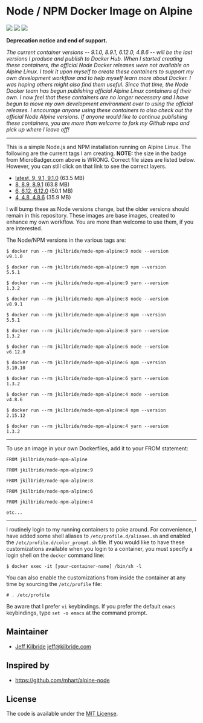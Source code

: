 # Node / NPM Docker Image on Alpine

[![](https://images.microbadger.com/badges/image/jkilbride/node-npm-alpine.svg)](http://microbadger.com/images/jkilbride/node-npm-alpine "Get your own image badge on microbadger.com") [![](https://images.microbadger.com/badges/version/jkilbride/node-npm-alpine.svg)](http://microbadger.com/images/jkilbride/node-npm-alpine "Get your own version badge on microbadger.com") [![](https://images.microbadger.com/badges/license/jkilbride/node-npm-alpine.svg)](http://microbadger.com/images/jkilbride/node-npm-alpine "Get your own license badge on microbadger.com")

**Deprecation notice and end of support.**

_The current container versions -- 9.1.0, 8.9.1, 6.12.0, 4.8.6 -- will be the last versions I produce and publish to Docker Hub. When I started creating these containers, the official Node Docker releases were not available on Alpine Linux. I took it upon myself to create these containers to support my own development workflow and to help myself learn more about Docker. I was hoping others might also find them useful. Since that time, the Node Docker team has begun publishing official Alpine Linux containers of their own. I now feel that these containers are no longer necessary and I have begun to move my own development environment over to using the official releases. I encourage anyone using these containers to also check out the official Node Alpine versions. If anyone would like to continue publishing these containers, you are more than welcome to fork my Github repo and pick up where I leave off!_

---

This is a simple Node.js and NPM installation running on Alpine Linux. The following are the current tags I am creating. **NOTE:** the size in the badge from MicroBadger.com above is WRONG. Correct file sizes are listed below. However, you can still click on that link to see the correct layers.

- [latest, 9, 9.1, 9.1.0](https://github.com/jeff-kilbride/node-npm-alpine/blob/8/Dockerfile) (63.5 MB)
- [8, 8.9, 8.9.1](https://github.com/jeff-kilbride/node-npm-alpine/blob/8/Dockerfile) (63.8 MB)
- [6, 6.12, 6.12.0](https://github.com/jeff-kilbride/node-npm-alpine/blob/6/Dockerfile) (50.1 MB)
- [4, 4.8, 4.8.6](https://github.com/jeff-kilbride/node-npm-alpine/blob/4/Dockerfile) (35.9 MB)

I will bump these as Node versions change, but the older versions should remain in this repository. These images are base images, created to enhance my own workflow. You are more than welcome to use them, if you are interested.

The Node/NPM versions in the various tags are:

```
$ docker run --rm jkilbride/node-npm-alpine:9 node --version
v9.1.0

$ docker run --rm jkilbride/node-npm-alpine:9 npm --version
5.5.1

$ docker run --rm jkilbride/node-npm-alpine:9 yarn --version
1.3.2

$ docker run --rm jkilbride/node-npm-alpine:8 node --version
v8.9.1

$ docker run --rm jkilbride/node-npm-alpine:8 npm --version
5.5.1

$ docker run --rm jkilbride/node-npm-alpine:8 yarn --version
1.3.2

$ docker run --rm jkilbride/node-npm-alpine:6 node --version
v6.12.0

$ docker run --rm jkilbride/node-npm-alpine:6 npm --version
3.10.10

$ docker run --rm jkilbride/node-npm-alpine:6 yarn --version
1.3.2

$ docker run --rm jkilbride/node-npm-alpine:4 node --version
v4.8.6

$ docker run --rm jkilbride/node-npm-alpine:4 npm --version
2.15.12

$ docker run --rm jkilbride/node-npm-alpine:4 yarn --version
1.3.2
```
---

To use an image in your own Dockerfiles, add it to your FROM statement:

```
FROM jkilbride/node-npm-alpine

FROM jkilbride/node-npm-alpine:9

FROM jkilbride/node-npm-alpine:8

FROM jkilbride/node-npm-alpine:6

FROM jkilbride/node-npm-alpine:4

etc...
```

---

I routinely login to my running containers to poke around. For convenience, I have added some shell aliases to `/etc/profile.d/aliases.sh` and enabled the `/etc/profile.d/color_prompt.sh` file. If you would like to have these customizations available when you login to a container, you must specify a login shell on the `docker` command line:

```
$ docker exec -it [your-container-name] /bin/sh -l
```

You can also enable the customizations from inside the container at any time by sourcing the `/etc/profile` file:

```
# . /etc/profile
```

Be aware that I prefer `vi` keybindings. If you prefer the default `emacs` keybindings, type `set -o emacs` at the command prompt.

## Maintainer

- [Jeff Kilbride](https://github.com/jeff-kilbride) jeff@kilbride.com

## Inspired by

- <https://github.com/mhart/alpine-node>

## License

The code is available under the [MIT License](/LICENSE).
